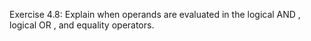 Exercise 4.8: Explain when operands are evaluated in the logical AND , logical
OR , and equality operators.
